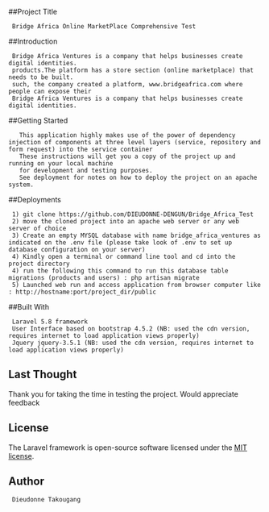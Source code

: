 
##Project Title

     Bridge Africa Online MarketPlace Comprehensive Test

##Introduction

     Bridge Africa Ventures is a company that helps businesses create digital identities.
     products.The platform has a store section (online marketplace) that needs to be built.
     such, the company created a platform, www.bridgeafrica.com where people can expose their
     Bridge Africa Ventures is a company that helps businesses create digital identities.


##Getting Started


       This application highly makes use of the power of dependency injection of components at three level layers (service, repository and form request) into the service container
       These instructions will get you a copy of the project up and running on your local machine 
       for development and testing purposes. 
       See deployment for notes on how to deploy the project on an apache  system.
 ##Deployments
 
     1) git clone https://github.com/DIEUDONNE-DENGUN/Bridge_Africa_Test
     2) move the cloned project into an apache web server or any web server of choice 
     3) Create an empty MYSQL database with name bridge_africa_ventures as indicated on the .env file (please take look of .env to set up database configuration on your server)
     4) Kindly open a terminal or command line tool and cd into the project directory
     4) run the following this command to run this database table migrations (products and users) : php artisan migrate
     5) Launched web run and access application from browser computer like : http://hostname:port/project_dir/public
 ##Built With
 
     Laravel 5.8 framework
     User Interface based on bootstrap 4.5.2 (NB: used the cdn version, requires internet to load application views properly)
     Jquery jquery-3.5.1 (NB: used the cdn version, requires internet to load application views properly)
             
## Last Thought

Thank you for taking the time in testing the project. Would appreciate feedback

## License

The Laravel framework is open-source software licensed under the [MIT license](https://opensource.org/licenses/MIT).

## Author

     Dieudonne Takougang